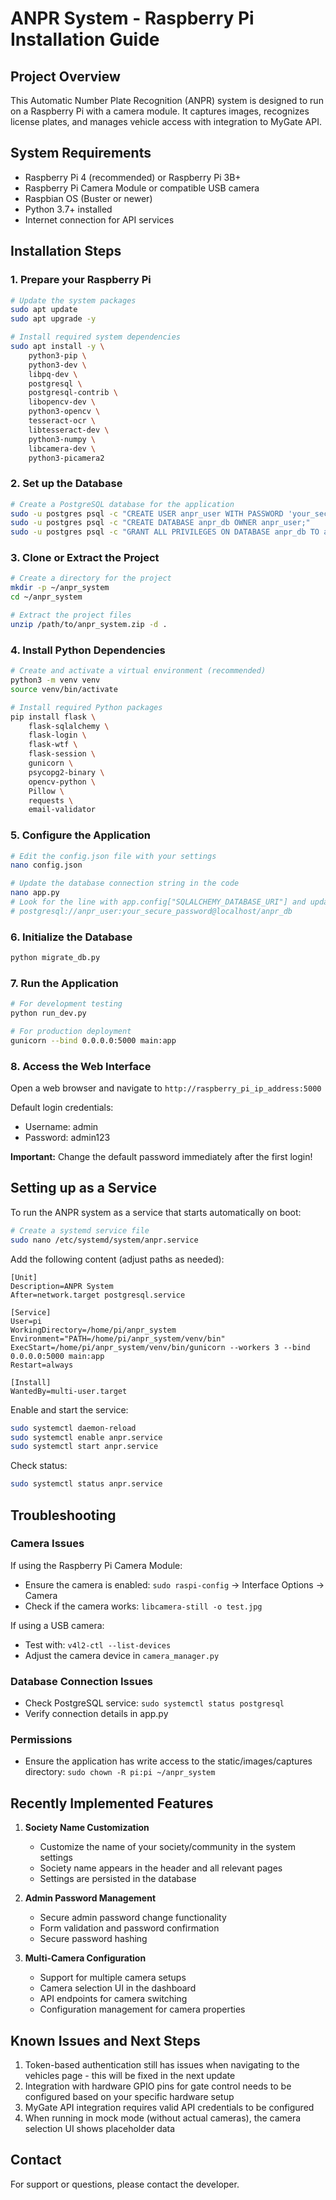 # ANPR System - Raspberry Pi Installation Guide

## Project Overview
This Automatic Number Plate Recognition (ANPR) system is designed to run on a Raspberry Pi with a camera module. It captures images, recognizes license plates, and manages vehicle access with integration to MyGate API.

## System Requirements
- Raspberry Pi 4 (recommended) or Raspberry Pi 3B+
- Raspberry Pi Camera Module or compatible USB camera
- Raspbian OS (Buster or newer)
- Python 3.7+ installed
- Internet connection for API services

## Installation Steps

### 1. Prepare your Raspberry Pi
```bash
# Update the system packages
sudo apt update
sudo apt upgrade -y

# Install required system dependencies
sudo apt install -y \
    python3-pip \
    python3-dev \
    libpq-dev \
    postgresql \
    postgresql-contrib \
    libopencv-dev \
    python3-opencv \
    tesseract-ocr \
    libtesseract-dev \
    python3-numpy \
    libcamera-dev \
    python3-picamera2
```

### 2. Set up the Database
```bash
# Create a PostgreSQL database for the application
sudo -u postgres psql -c "CREATE USER anpr_user WITH PASSWORD 'your_secure_password';"
sudo -u postgres psql -c "CREATE DATABASE anpr_db OWNER anpr_user;"
sudo -u postgres psql -c "GRANT ALL PRIVILEGES ON DATABASE anpr_db TO anpr_user;"
```

### 3. Clone or Extract the Project
```bash
# Create a directory for the project
mkdir -p ~/anpr_system
cd ~/anpr_system

# Extract the project files
unzip /path/to/anpr_system.zip -d .
```

### 4. Install Python Dependencies
```bash
# Create and activate a virtual environment (recommended)
python3 -m venv venv
source venv/bin/activate

# Install required Python packages
pip install flask \
    flask-sqlalchemy \
    flask-login \
    flask-wtf \
    flask-session \
    gunicorn \
    psycopg2-binary \
    opencv-python \
    Pillow \
    requests \
    email-validator
```

### 5. Configure the Application

```bash
# Edit the config.json file with your settings
nano config.json

# Update the database connection string in the code
nano app.py
# Look for the line with app.config["SQLALCHEMY_DATABASE_URI"] and update it to:
# postgresql://anpr_user:your_secure_password@localhost/anpr_db
```

### 6. Initialize the Database
```bash
python migrate_db.py
```

### 7. Run the Application
```bash
# For development testing
python run_dev.py

# For production deployment
gunicorn --bind 0.0.0.0:5000 main:app
```

### 8. Access the Web Interface
Open a web browser and navigate to `http://raspberry_pi_ip_address:5000`

Default login credentials:
- Username: admin
- Password: admin123

**Important:** Change the default password immediately after the first login!

## Setting up as a Service

To run the ANPR system as a service that starts automatically on boot:

```bash
# Create a systemd service file
sudo nano /etc/systemd/system/anpr.service
```

Add the following content (adjust paths as needed):

```
[Unit]
Description=ANPR System
After=network.target postgresql.service

[Service]
User=pi
WorkingDirectory=/home/pi/anpr_system
Environment="PATH=/home/pi/anpr_system/venv/bin"
ExecStart=/home/pi/anpr_system/venv/bin/gunicorn --workers 3 --bind 0.0.0.0:5000 main:app
Restart=always

[Install]
WantedBy=multi-user.target
```

Enable and start the service:

```bash
sudo systemctl daemon-reload
sudo systemctl enable anpr.service
sudo systemctl start anpr.service
```

Check status:

```bash
sudo systemctl status anpr.service
```

## Troubleshooting

### Camera Issues
If using the Raspberry Pi Camera Module:
- Ensure the camera is enabled: `sudo raspi-config` → Interface Options → Camera
- Check if the camera works: `libcamera-still -o test.jpg`

If using a USB camera:
- Test with: `v4l2-ctl --list-devices`
- Adjust the camera device in `camera_manager.py`

### Database Connection Issues
- Check PostgreSQL service: `sudo systemctl status postgresql`
- Verify connection details in app.py

### Permissions
- Ensure the application has write access to the static/images/captures directory:
  `sudo chown -R pi:pi ~/anpr_system`

## Recently Implemented Features

1. **Society Name Customization**
   - Customize the name of your society/community in the system settings
   - Society name appears in the header and all relevant pages
   - Settings are persisted in the database

2. **Admin Password Management**
   - Secure admin password change functionality
   - Form validation and password confirmation
   - Secure password hashing

3. **Multi-Camera Configuration**
   - Support for multiple camera setups
   - Camera selection UI in the dashboard
   - API endpoints for camera switching
   - Configuration management for camera properties

## Known Issues and Next Steps

1. Token-based authentication still has issues when navigating to the vehicles page - this will be fixed in the next update
2. Integration with hardware GPIO pins for gate control needs to be configured based on your specific hardware setup
3. MyGate API integration requires valid API credentials to be configured
4. When running in mock mode (without actual cameras), the camera selection UI shows placeholder data

## Contact
For support or questions, please contact the developer.
